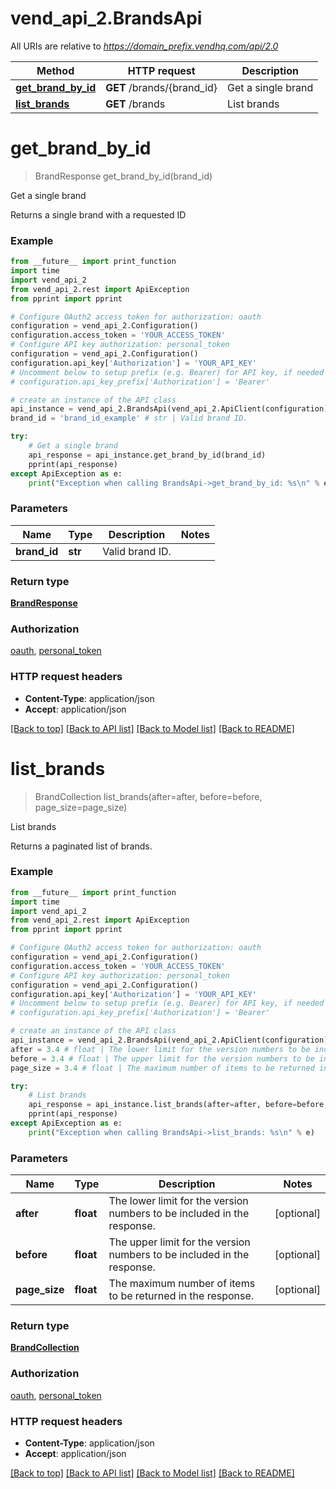 # vend_api_2.BrandsApi

All URIs are relative to *https://domain_prefix.vendhq.com/api/2.0*

Method | HTTP request | Description
------------- | ------------- | -------------
[**get_brand_by_id**](BrandsApi.md#get_brand_by_id) | **GET** /brands/{brand_id} | Get a single brand
[**list_brands**](BrandsApi.md#list_brands) | **GET** /brands | List brands


# **get_brand_by_id**
> BrandResponse get_brand_by_id(brand_id)

Get a single brand

Returns a single brand with a requested ID

### Example 
```python
from __future__ import print_function
import time
import vend_api_2
from vend_api_2.rest import ApiException
from pprint import pprint

# Configure OAuth2 access token for authorization: oauth
configuration = vend_api_2.Configuration()
configuration.access_token = 'YOUR_ACCESS_TOKEN'
# Configure API key authorization: personal_token
configuration = vend_api_2.Configuration()
configuration.api_key['Authorization'] = 'YOUR_API_KEY'
# Uncomment below to setup prefix (e.g. Bearer) for API key, if needed
# configuration.api_key_prefix['Authorization'] = 'Bearer'

# create an instance of the API class
api_instance = vend_api_2.BrandsApi(vend_api_2.ApiClient(configuration))
brand_id = 'brand_id_example' # str | Valid brand ID.

try: 
    # Get a single brand
    api_response = api_instance.get_brand_by_id(brand_id)
    pprint(api_response)
except ApiException as e:
    print("Exception when calling BrandsApi->get_brand_by_id: %s\n" % e)
```

### Parameters

Name | Type | Description  | Notes
------------- | ------------- | ------------- | -------------
 **brand_id** | **str**| Valid brand ID. | 

### Return type

[**BrandResponse**](BrandResponse.md)

### Authorization

[oauth](../README.md#oauth), [personal_token](../README.md#personal_token)

### HTTP request headers

 - **Content-Type**: application/json
 - **Accept**: application/json

[[Back to top]](#) [[Back to API list]](../README.md#documentation-for-api-endpoints) [[Back to Model list]](../README.md#documentation-for-models) [[Back to README]](../README.md)

# **list_brands**
> BrandCollection list_brands(after=after, before=before, page_size=page_size)

List brands

Returns a paginated list of brands.

### Example 
```python
from __future__ import print_function
import time
import vend_api_2
from vend_api_2.rest import ApiException
from pprint import pprint

# Configure OAuth2 access token for authorization: oauth
configuration = vend_api_2.Configuration()
configuration.access_token = 'YOUR_ACCESS_TOKEN'
# Configure API key authorization: personal_token
configuration = vend_api_2.Configuration()
configuration.api_key['Authorization'] = 'YOUR_API_KEY'
# Uncomment below to setup prefix (e.g. Bearer) for API key, if needed
# configuration.api_key_prefix['Authorization'] = 'Bearer'

# create an instance of the API class
api_instance = vend_api_2.BrandsApi(vend_api_2.ApiClient(configuration))
after = 3.4 # float | The lower limit for the version numbers to be included in the response. (optional)
before = 3.4 # float | The upper limit for the version numbers to be included in the response. (optional)
page_size = 3.4 # float | The maximum number of items to be returned in the response. (optional)

try: 
    # List brands
    api_response = api_instance.list_brands(after=after, before=before, page_size=page_size)
    pprint(api_response)
except ApiException as e:
    print("Exception when calling BrandsApi->list_brands: %s\n" % e)
```

### Parameters

Name | Type | Description  | Notes
------------- | ------------- | ------------- | -------------
 **after** | **float**| The lower limit for the version numbers to be included in the response. | [optional] 
 **before** | **float**| The upper limit for the version numbers to be included in the response. | [optional] 
 **page_size** | **float**| The maximum number of items to be returned in the response. | [optional] 

### Return type

[**BrandCollection**](BrandCollection.md)

### Authorization

[oauth](../README.md#oauth), [personal_token](../README.md#personal_token)

### HTTP request headers

 - **Content-Type**: application/json
 - **Accept**: application/json

[[Back to top]](#) [[Back to API list]](../README.md#documentation-for-api-endpoints) [[Back to Model list]](../README.md#documentation-for-models) [[Back to README]](../README.md)

